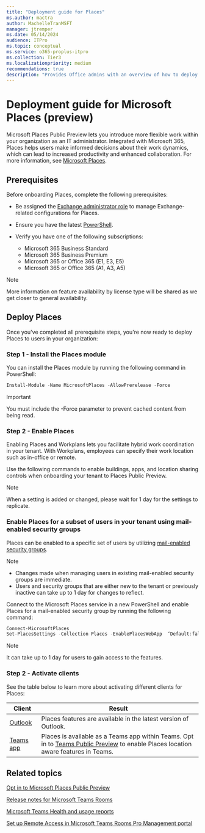 ```yaml
---
title: "Deployment guide for Places"
ms.author: mactra
author: MachelleTranMSFT
manager: jtremper
ms.date: 05/14/2024
audience: ITPro
ms.topic: conceptual
ms.service: o365-proplus-itpro
ms.collection: Tier3
ms.localizationpriority: medium
recommendations: true
description: "Provides Office admins with an overview of how to deploy Microsoft Places to users in their organization."
---
```


# Deployment guide for Microsoft Places (preview)

Microsoft Places Public Preview lets you introduce more flexible work within your organization as an IT administrator. Integrated with Microsoft 365, Places helps users make informed decisions about their work dynamics, which can lead to increased productivity and enhanced collaboration. For more information, see [Microsoft Places](https://www.microsoft.com/microsoft-places).

## Prerequisites

Before onboarding Places, complete the following prerequisites:

- Be assigned the [Exchange administrator role](/microsoft-365/admin/add-users/about-exchange-online-admin-role) to manage Exchange-related configurations for Places.
- Ensure you have the latest [PowerShell](/powershell/scripting/install/installing-powershell-on-windows?view=powershell-7.4).
- Verify you have one of the following subscriptions:

  - Microsoft 365 Business Standard
  - Microsoft 365 Business Premium
  - Microsoft 365 or Office 365 (E1, E3, E5)
  - Microsoft 365 or Office 365 (A1, A3, A5)

> [!NOTE]
> More information on feature availability by license type will be shared as we get closer to general availability.

## Deploy Places

Once you've completed all prerequisite steps, you're now ready to deploy Places to users in your organization:

### Step 1 - Install the Places module

You can install the Places module by running the following command in PowerShell:

```powershell
Install-Module -Name MicrosoftPlaces -AllowPrerelease -Force
```

> [!IMPORTANT]
> You must include the -Force parameter to prevent cached content from being read.

### Step 2 - Enable Places

Enabling Places and Workplans lets you facilitate hybrid work coordination in your tenant. With Workplans, employees can specify their work location such as in-office or remote.

Use the following commands to enable buildings, apps, and location sharing controls when onboarding your tenant to Places Public Preview.

> [!NOTE]
> When a setting is added or changed, please wait for 1 day for the settings to replicate.

### Enable Places for a subset of users in your tenant using mail-enabled security groups

Places can be enabled to a specific set of users by utilizing [mail-enabled security groups](/exchange/recipients-in-exchange-online/manage-mail-enabled-security-groups).

> [!NOTE]
>
> - Changes made when managing users in existing mail-enabled security groups are immediate.
> - Users and security groups that are either new to the tenant or previously inactive can take up to 1 day for changes to reflect.

Connect to the Microsoft Places service in a new PowerShell and enable Places for a mail-enabled security group by running the following command:

```powershell
Connect-MicrosoftPlaces 
Set-PlacesSettings -Collection Places -EnablePlacesWebApp  ‘Default:false,OID<OID of Mail-enabled Security Group>@<Tenant ID>:true’
```

> [!NOTE]
> It can take up to 1 day for users to gain access to the features.

### Step 2 - Activate clients

See the table below to learn more about activating different clients for Places:

|Client|Result|
|----|----|
|[Outlook](/exchange/clients-and-mobile-in-exchange-online/outlook-on-the-web/enable-disable-employee-access-new-outlook#enable-or-disable-the-outlook-desktop-new-outlook-toggle)|Places features are available in the latest version of Outlook.|
|[Teams app](/microsoftteams/apps-in-teams)|Places is available as a Teams app within Teams. Opt in to [Teams Public Preview](/microsoftteams/public-preview-doc-updates?tabs=new-teams-client) to enable Places location aware features in Teams.|

## Related topics

[Opt in to Microsoft Places Public Preview](https://sway.cloud.microsoft/vO4yNkvgrJDJSepU?ref=Link&culture=en-us&country=us)

[Release notes for Microsoft Teams Rooms](/microsoftteams/rooms/rooms-release-note)

[Microsoft Teams Health and usage reports](/microsoftteams/rooms/health-and-usage-reports)

[Set up Remote Access in Microsoft Teams Rooms Pro Management portal](/microsoftteams/rooms/remotely-access-teams-rooms)
